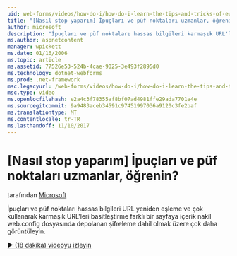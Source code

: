```yaml
---
uid: web-forms/videos/how-do-i/how-do-i-learn-the-tips-and-tricks-of-experts
title: "[Nasıl stop yaparım] İpuçları ve püf noktaları uzmanlar, öğrenin? | Microsoft Docs"
author: microsoft
description: "İpuçları ve püf noktaları hassas bilgileri karmaşık URL'leri basitleştirme farklı bir sayfaya içerik nakil web.config dosyasında depolanan şifreleme dahil olmak üzere görüntüle..."
ms.author: aspnetcontent
manager: wpickett
ms.date: 01/16/2006
ms.topic: article
ms.assetid: 77526e53-524b-4cae-9025-3e493f2895d0
ms.technology: dotnet-webforms
ms.prod: .net-framework
msc.legacyurl: /web-forms/videos/how-do-i/how-do-i-learn-the-tips-and-tricks-of-experts
msc.type: video
ms.openlocfilehash: e2a4c3f78355af8bf07ad4981ffe29ada7701e4e
ms.sourcegitcommit: 9a9483aceb34591c97451997036a9120c3fe2baf
ms.translationtype: MT
ms.contentlocale: tr-TR
ms.lasthandoff: 11/10/2017
---
```

<a name="how-do-i-learn-the-tips-and-tricks-of-experts"></a>[Nasıl stop yaparım] İpuçları ve püf noktaları uzmanlar, öğrenin?
====================
tarafından [Microsoft](https://github.com/microsoft)

İpuçları ve püf noktaları hassas bilgileri URL yeniden eşleme ve çok kullanarak karmaşık URL'leri basitleştirme farklı bir sayfaya içerik nakil web.config dosyasında depolanan şifreleme dahil olmak üzere çok daha görüntüleyin.

[&#9654; (18 dakika) videoyu izleyin](https://channel9.msdn.com/Blogs/ASP-NET-Site-Videos/how-do-i-learn-the-tips-and-tricks-of-experts)
